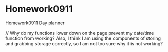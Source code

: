# Homework0911
Homework0911 Day planner

// Why do my functions lower down on the page prevent my date/time function from working?
Also, I think I am using the components of storing and grabbing storage correctly, so I am not too sure why it is not working?
